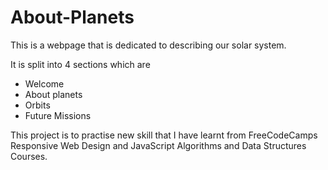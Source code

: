 # About-Planets
This is a webpage that is dedicated to describing our solar system. 

It is split into 4 sections which are
- Welcome
- About planets
- Orbits
- Future Missions

This project is to practise new skill that I have learnt from FreeCodeCamps Responsive Web Design and JavaScript Algorithms and Data Structures Courses.

